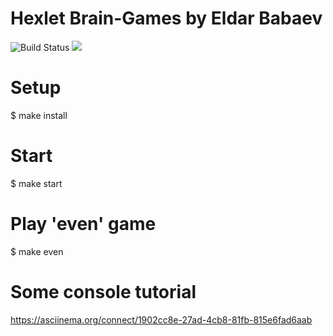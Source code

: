# Hexlet Brain-Games by Eldar Babaev
![Build Status](https://travis-ci.org/BabayevEldar/project-lvl1-s486.svg?branch=master)
<a href="https://codeclimate.com/github/codeclimate/codeclimate/maintainability"><img src="https://api.codeclimate.com/v1/badges/a99a88d28ad37a79dbf6/maintainability" /></a>

# Setup

$ make install

# Start

$ make start

# Play 'even' game

$ make even

# Some console tutorial
https://asciinema.org/connect/1902cc8e-27ad-4cb8-81fb-815e6fad6aab
